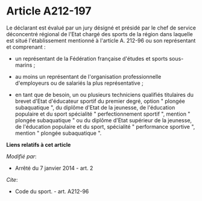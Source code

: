 # Article A212-197

Le déclarant est évalué par un jury désigné et présidé par le chef de service déconcentré régional de l'Etat chargé des
sports de la région dans laquelle est situé l'établissement mentionné à l'article A. 212-96 ou son représentant et
comprenant :

- un représentant de la Fédération française d'études et sports sous-marins ;

- au moins un représentant de l'organisation professionnelle d'employeurs ou de salariés la plus représentative ;

- en tant que de besoin, un ou plusieurs techniciens qualifiés titulaires du brevet d'Etat d'éducateur sportif du premier
degré, option " plongée subaquatique ", du diplôme d'Etat de la jeunesse, de l'éducation populaire et du sport spécialité "
perfectionnement sportif ", mention " plongée subaquatique " ou du diplôme d'Etat supérieur de la jeunesse, de l'éducation
populaire et du sport, spécialité " performance sportive ", mention " plongée subaquatique ".

**Liens relatifs à cet article**

_Modifié par_:

  - Arrêté du 7 janvier 2014 - art. 2

_Cite_:

  - Code du sport. - art. A212-96
